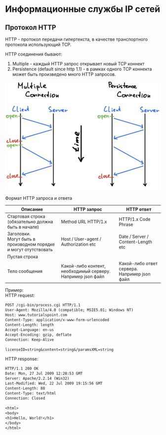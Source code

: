 # Информационные службы IP сетей
## Протокол HTTP
HTTP - протокол передачи гипертекста, в качестве транспортного протокола использующий TCP.

HTTP соединения бывают:
1) Multiple - каждый HTTP запрос открывает новый TCP коннект
2) Persistence (default since http 1.1) - в рамках одного TCP коннекта 
может быть произведено много HTTP запросов.

![http_connection_type.png](../img/computer_network/http_connection_type.png)

Формат HTTP запроса и ответа

| Описание                                                              | HTTP запрос                                                 | HTTP ответ                                   |
|-----------------------------------------------------------------------|-------------------------------------------------------------|----------------------------------------------|
| Стартовая строка <br/>(обязательно должна быть в начале)              | Method URL HTTP/1.x                                         | HTTP/1.x Code Phrase                         |
| Заголовки. <br/>Могут быть в производном порядке и могут отутствовать | Host / User-agent / Authorization etc                       | Date / Server / Content-Length etc           |
| Пустая строка                                                         |                                                             |                                              |
| Тело сообщения                                                        | Какой-либо контент, необходимый серверу. Например json файл | Какой-либо ответ сервера. Например json файл |

Пример:  
HTTP request:
```
POST /cgi-bin/process.cgi HTTP/1.1
User-Agent: Mozilla/4.0 (compatible; MSIE5.01; Windows NT)
Host: www.tutorialspoint.com
Content-Type: application/x-www-form-urlencoded
Content-Length: length
Accept-Language: en-us
Accept-Encoding: gzip, deflate
Connection: Keep-Alive

licenseID=string&content=string&/paramsXML=string
```

HTTP response:
```
HTTP/1.1 200 OK
Date: Mon, 27 Jul 2009 12:28:53 GMT
Server: Apache/2.2.14 (Win32)
Last-Modified: Wed, 22 Jul 2009 19:15:56 GMT
Content-Length: 88
Content-Type: text/html
Connection: Closed

<html>
<body>
<h1>Hello, World!</h1>
</body>
</html>
```